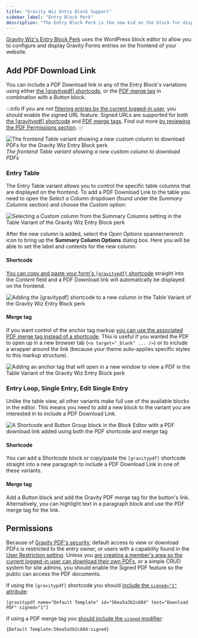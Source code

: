 ```yaml
---
title: "Gravity Wiz Entry Block Support"
sidebar_label: "Entry Block Perk"
description: "The Entry Block Perk is the new kid on the block for displaying and editing Gravity Forms entries on the frontend of your website."
---
```


<a href="https://gravitywiz.com/documentation/gravity-forms-entry-blocks/?ref=78" rel="sponsored">Gravity Wiz's Entry Block Perk</a> uses the WordPress block editor to allow you to configure and display Gravity Forms entries on the frontend of your website. 

## Add PDF Download Link

You can include a PDF Download link in any of the Entry Block's variations using either [the [gravitypdf] shortcode](shortcodes-and-mergetags.md#building-the-shortcode), or the [PDF merge tag](shortcodes-and-mergetags.md#building-the-merge-tag) in combination with a _Button_ block.

:::info
If you are not <a href="https://gravitywiz.com/documentation/gravity-forms-entry-blocks/?ref=78#who-can-view-entries" rel="sponsored">filtering entries by the current logged-in user</a>, you should enable the signed URL feature. Signed URLs are supported for both [the [gravitypdf] shortcode](shortcodes-and-mergetags.md#signed-optional) and [PDF merge tags](shortcodes-and-mergetags.md#signed). Find out more [by reviewing the PDF Permissions section](#permissions).
:::

![The frontend Table variant showing a new custom column to download PDFs for the Gravity Wiz Entry Block perk](https://resources.gravitypdf.com/uploads/2022/05/gravity-wiz-entry-block-table-variant-front-end-2.png)
_The frontend Table variant showing a new custom column to download PDFs_

### Entry Table

The Entry Table variant allows you to control the specific table columns that are displayed on the frontend. To add a PDF Download Link to the table you need to open the _Select a Column_ dropdown (found under the _Summary Columns_ section) and choose the _Custom_ option:

![Selecting a Custom column from the Summary Columns setting in the Table Variant of the Gravity Wiz Entry Block perk](https://resources.gravitypdf.com/uploads/2022/05/gravity-wiz-entry-block-table-variant-add-custom-column.png)

After the new column is added, select the _Open Options_ spanner/wrench icon to bring up the **Summary Column Options** dialog box. Here you will be able to set the label and contents for the new column.

#### Shortcode

[You can copy and paste your form's `[gravitypdf]` shortcode](shortcodes-and-mergetags.md#using-the-shortcode) straight into the _Content_ field and a PDF Download link will automatically be displayed on the frontend. 

![Adding the [gravitypdf] shortcode to a new column in the Table Variant of the Gravity Wiz Entry Block perk](https://resources.gravitypdf.com/uploads/2022/05/gravity-wiz-entry-block-table-variant-edit-custom-column-shortcode.png)

#### Merge tag

If you want control of the anchor tag markup [you can use the associated PDF merge tag instead of a shortcode](shortcodes-and-mergetags.md#using-the-merge-tag). This is useful if you wanted the PDF to open up in a new browser tab (`<a target="_blank" ... />`) or to include a wrapper around the link (because your theme auto-applies specific styles to this markup structure). 

![Adding an anchor tag that will open in a new window to view a PDF in the Table Variant of the Gravity Wiz Entry Block perk](https://resources.gravitypdf.com/uploads/2022/05/gravity-wiz-entry-block-table-variant-edit-custom-column-mergetag.png)

### Entry Loop, Single Entry, Edit Single Entry

Unlike the table view, all other variants make full use of the available blocks in the editor. This means you need to add a new block to the variant you are interested in to include a PDF Download Link.

![A Shortcode and Button Group block in the Block Editor with a PDF download link added using both the PDF shortcode and merge tag](https://resources.gravitypdf.com/uploads/2022/05/gravity-wiz-entry-block-single-variant-shortcode-and-mergetag-pdf-links.png)

#### Shortcode

You can add a _Shortcode_ block or copy/paste the `[gravitypdf]` shortcode straight into a new paragraph to include a PDF Download Link in one of these variants.

#### Merge tag

Add a _Button_ block and add the Gravity PDF merge tag for the button's link. Alternatively, you can highlight text in a paragraph block and use the PDF merge tag for the link.

## Permissions

Because of [Gravity PDF's security](pdf-security.md), default access to view or download PDFs is restricted to the entry owner, or users with a capability found in the [User Restriction setting](global-settings.md#user-restriction). Unless you <a href="https://gravitywiz.com/documentation/gravity-forms-entry-blocks/?ref=78#permissions" rel="sponsored">are creating a member's area so the current logged-in user can download their own PDFs</a>, or a simple CRUD system for site admins, you should enable the Signed PDF feature so the public can access the PDF documents. 

If using the `[gravitypdf]` shortcode you should [include the `signed="1"` attribute](shortcodes-and-mergetags.md#signed-optional):

`[gravitypdf name="Default Template" id="56ea5a3b2c684" text="Download PDF" signed="1"]`

If using a PDF merge tag you [should include the `signed` modifier](shortcodes-and-mergetags.md#signed):

`{Default Template:56ea5a3b2c684:signed}`
